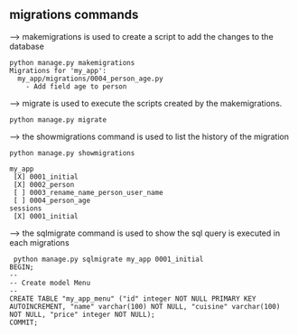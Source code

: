 ## migrations commands 
--> makemigrations is used to create a script to add the changes to the database
```shell
python manage.py makemigrations
Migrations for 'my_app':
  my_app/migrations/0004_person_age.py
    - Add field age to person
```

--> migrate is used to execute the scripts created by the makemigrations.
```shell
python manage.py migrate
```

--> the showmigrations command is used to list the history of the migration 
```shell
python manage.py showmigrations

my_app
 [X] 0001_initial
 [X] 0002_person
 [ ] 0003_rename_name_person_user_name
 [ ] 0004_person_age
sessions
 [X] 0001_initial
```

--> the sqlmigrate command is used to show the sql query is executed in each migrations 
```shell
 python manage.py sqlmigrate my_app 0001_initial
BEGIN;
--
-- Create model Menu
--
CREATE TABLE "my_app_menu" ("id" integer NOT NULL PRIMARY KEY AUTOINCREMENT, "name" varchar(100) NOT NULL, "cuisine" varchar(100) NOT NULL, "price" integer NOT NULL);
COMMIT;
```


